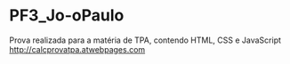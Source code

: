 # PF3_Jo-oPaulo
Prova realizada para a matéria de TPA, contendo HTML, CSS e JavaScript
http://calcprovatpa.atwebpages.com
